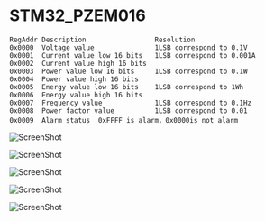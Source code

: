 # STM32_PZEM016

```
RegAddr Description                 Resolution
0x0000  Voltage value               1LSB correspond to 0.1V       
0x0001  Current value low 16 bits   1LSB correspond to 0.001A
0x0002  Current value high 16 bits  
0x0003  Power value low 16 bits     1LSB correspond to 0.1W
0x0004  Power value high 16 bits  
0x0005  Energy value low 16 bits    1LSB correspond to 1Wh
0x0006  Energy value high 16 bits 
0x0007  Frequency value             1LSB correspond to 0.1Hz
0x0008  Power factor value          1LSB correspond to 0.01
0x0009  Alarm status  0xFFFF is alarm，0x0000is not alarm

```

![ScreenShot](https://github.com/worrajak/STM32_PZEM016/blob/master/uCCC097.jpg?raw=true)

![ScreenShot](https://github.com/worrajak/STM32_PZEM016/blob/master/uCCC098.jpg?raw=true)

![ScreenShot](https://github.com/worrajak/STM32_PZEM016/blob/master/uCCC099.jpg?raw=true)

![ScreenShot](https://github.com/worrajak/STM32_PZEM016/blob/master/uCCC001.jpg?raw=true)

![ScreenShot](https://github.com/worrajak/STM32_PZEM016/blob/master/uCCC002.jpg?raw=true)

